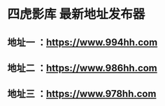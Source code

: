 
四虎影库 最新地址发布器
====
地址一 ：https://www.994hh.com
------
地址二 ：https://www.986hh.com
------
地址三 ：https://www.978hh.com
------
